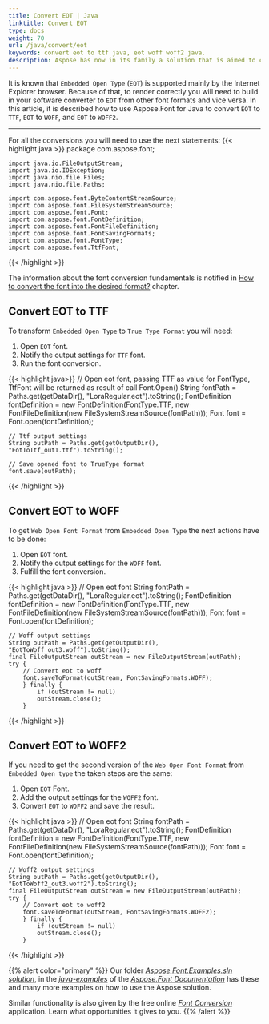 ```yaml
---
title: Convert EOT | Java
linktitle: Convert EOT
type: docs
weight: 70
url: /java/convert/eot
keywords: convert eot to ttf java, eot woff woff2 java.
description: Aspose has now in its family a solution that is aimed to convert different font formats. Here you will find examples of how to convert CFF format.
---
```


It is known that `Embedded Open Type` (`EOT`) is supported mainly by the Internet Explorer browser. Because of that, to render correctly you will need to build in your software converter to `EOT` from other font formats and vice versa. In this article, it is described how to use  Aspose.Font for Java to convert `EOT` to `TTF`, `EOT` to `WOFF`, and `EOT` to `WOFF2`.
_____________

For all the conversions you will need to use the next statements:
{{< highlight java >}} 
    package com.aspose.font;

    import java.io.FileOutputStream;
    import java.io.IOException;
    import java.nio.file.Files;
    import java.nio.file.Paths;

    import com.aspose.font.ByteContentStreamSource;
    import com.aspose.font.FileSystemStreamSource;
    import com.aspose.font.Font;
    import com.aspose.font.FontDefinition;
    import com.aspose.font.FontFileDefinition;
    import com.aspose.font.FontSavingFormats;
    import com.aspose.font.FontType;
    import com.aspose.font.TtfFont;
{{< /highlight >}}

The information about the font conversion fundamentals is notified in [How to convert the font into the desired format?](https://docs.aspose.com//font/java/convert/#how-to-convert-the-font-into-the-desired-format) chapter.

## Convert EOT to TTF

To transform `Embedded Open Type` to `True Type Format` you will need:
1. Open `EOT` font.
2. Notify the output settings for `TTF` font.
3. Run the font conversion.

{{< highlight java>}}
    // Open eot font, passing TTF as value for FontType, TtfFont will be returned as result of call Font.Open()
    String fontPath = Paths.get(getDataDir(), "LoraRegular.eot").toString();
    FontDefinition fontDefinition = new FontDefinition(FontType.TTF, new FontFileDefinition(new FileSystemStreamSource(fontPath)));
    Font font = Font.open(fontDefinition);

    // Ttf output settings
    String outPath = Paths.get(getOutputDir(), "EotToTtf_out1.ttf").toString();            

    // Save opened font to TrueType format
    font.save(outPath);
{{< /highlight >}}

## Convert EOT to WOFF
To get `Web Open Font Format` from `Embedded Open Type` the next actions have to be done:

1. Open `EOT` font.
2. Notify the output settings for the `WOFF` font.
3. Fulfill the font conversion.

{{< highlight java >}}
    // Open eot font
    String fontPath = Paths.get(getDataDir(), "LoraRegular.eot").toString();
    FontDefinition fontDefinition = new FontDefinition(FontType.TTF, new FontFileDefinition(new FileSystemStreamSource(fontPath)));
    Font font = Font.open(fontDefinition);

    // Woff output settings
    String outPath = Paths.get(getOutputDir(), "EotToWoff_out3.woff").toString();
    final FileOutputStream outStream = new FileOutputStream(outPath);   
    try {
	    // Convert eot to woff
	    font.saveToFormat(outStream, FontSavingFormats.WOFF);
        } finally {
		    if (outStream != null)
		    outStream.close();
        }
{{< /highlight >}}

## Convert EOT to WOFF2

If you need to get the second version of the `Web Open Font Format` from `Embedded Open type` the taken steps are the same:
1. Open `EOT` Font.
2. Add the output settings for the `WOFF2` font.
3. Convert `EOT` to `WOFF2` and save the result.

{{< highlight java >}}
    // Open eot font
    String fontPath = Paths.get(getDataDir(), "LoraRegular.eot").toString();
    FontDefinition fontDefinition = new FontDefinition(FontType.TTF, new FontFileDefinition(new FileSystemStreamSource(fontPath)));
    Font font = Font.open(fontDefinition);

    // Woff2 output settings
    String outPath = Paths.get(getOutputDir(), "EotToWoff2_out3.woff2").toString();
    final FileOutputStream outStream = new FileOutputStream(outPath);   
    try {
	    // Convert eot to woff2
	    font.saveToFormat(outStream, FontSavingFormats.WOFF2);
        } finally {
		    if (outStream != null)
		    outStream.close();
        }
{{< /highlight >}}

{{% alert color="primary" %}}
Our folder [*Aspose.Font.Examples.sln solution*](https://github.com/aspose-font/Aspose.Font-Documentation/tree/master/java-examples/src/main/java/com/aspose/font/examples/convertfont), in the [*java-examples*](https://github.com/aspose-font/Aspose.Font-Documentation/tree/master/java-examples/src/main/java/com/aspose/font/examples) of the [*Aspose.Font Documentation*](https://github.com/aspose-font/Aspose.Font-Documentation) has these and many more examples on how to use the Aspose solution.

Similar functionality is also given by the free online [*Font Conversion*](https://products.aspose.app/font/conversion) application. Learn what opportunities it gives to you.
{{% /alert %}}
